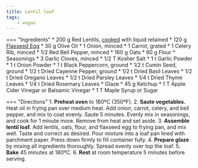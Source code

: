 ```yaml
---
title: Lentil loaf
tags:
    - vegan
---
```

=== "Ingredients"
    * 200 g Red Lentils, [cooked](index.md) with liquid retained
    * 120 g [Flaxseed Egg](../flaxseed-egg.md)
    * 30 g Olive Oil
    * 1 Onion, minced
    * 1 Carrot, grated
    * 1 Celery Rib, minced
    * 1/2 Red Bell Pepper, minced
    * 160 g Oats
    * 60 g Flour
    * Seasonings
        * 3 Garlic Cloves, minced
        * 1/2 T Kosher Salt
        * 1 t Garlic Powder
        * 1 t Onion Powder
        * 1 t Black Peppercorn, ground
        * 1/2 t Cumin Seed, ground
        * 1/2 t Dried Cayenne Pepper, ground
        * 1/2 t Dried Basil Leaves
        * 1/2 t Dried Oregano Leaves
        * 1/2 t Dried Parsley Leaves
        * 1/4 t Dried Thyme Leaves
        * 1/4 t Dried Rosemary Leaves
    * Glaze
        * 45 g Ketchup
        * 1 T Apple Cider Vinegar or Balsamic Vinegar
        * 1 T Maple Syrup or Sugar

=== "Directions"
    1. **Preheat oven** to 180ºC (350ºF).
    2. **Saute vegetables.** Heat oil in frying pan over medium heat. Add onion, carrot, celery, and bell pepper, and mix to coat evenly. Saute 5 minutes. Evenly mix in seasonings, and cook for 1 minute more. Remove from heat and set aside.
    3. **Assemble lentil loaf.** Add lentils, oats, flour, and flaxseed egg to frying pan, and mix well. Taste and correct as desired. Pour mixture into a loaf pan lined with parchment paper. Press down firmly to fill container fully.
    4. **Prepare glaze** by mixing all ingredients thoroughly. Spread evenly over top the loaf.
    5. **Bake** 45 minutes at 180ºC.
    6. **Rest** at room temperature 5 minutes before serving.

[^1]:
    West, Julie. ["The Ultimate Vegetable Lentil Loaf."](https://simple-veganista.com/the-ultimate-vegetable-lentil-loaf/) _The Simple Veganista._ 8 November 12.
